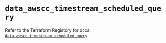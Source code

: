 # `data_awscc_timestream_scheduled_query`

Refer to the Terraform Registory for docs: [`data_awscc_timestream_scheduled_query`](https://registry.terraform.io/providers/hashicorp/awscc/0.70.0/docs/data-sources/timestream_scheduled_query).

